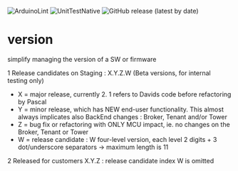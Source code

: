 ![ArduinoLint](https://github.com/strooom/version/workflows/Arduino%20Library%20Checks/badge.svg)
![UnitTestNative](https://github.com/strooom/version/workflows/Unit%20Tests%20Generic/badge.svg)
![GitHub release (latest by date)](https://img.shields.io/github/v/release/strooom/version?color=green)

# version
simplify managing the version of a SW or firmware


1 Release candidates on Staging : X.Y.Z.W (Beta versions, for internal testing only)
  * X = major release, currently 2. 1 refers to Davids code before refactoring by Pascal
  * Y = minor release, which has NEW end-user functionality. This almost always implicates also BackEnd changes : Broker, Tenant and/or Tower
  * Z = bug fix or refactoring with ONLY MCU impact, ie. no changes on the Broker, Tenant or Tower
  * W = release candidate : W
four-level version, each level 2 digits + 3 dot/underscore separators -> maximum length is 11

2 Released for customers X.Y.Z : release candidate index W is omitted